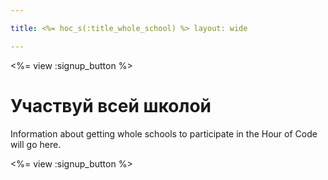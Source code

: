 ```yaml
---

title: <%= hoc_s(:title_whole_school) %> layout: wide

---
```


<%= view :signup_button %>

# Участвуй всей школой

Information about getting whole schools to participate in the Hour of Code will go here.

<%= view :signup_button %>